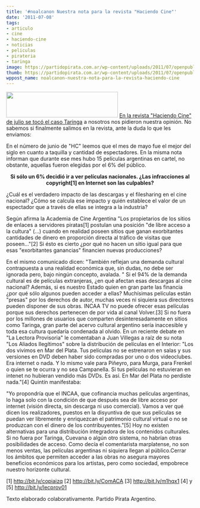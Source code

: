 ```yaml
---
title: '#noalcanon Nuestra nota para la revista "Haciendo Cine"'
date: '2011-07-08'
tags:
- articulo
- cine
- haciendo-cine
- noticias
- peliculas
- pirateria
- taringa
image: https://partidopirata.com.ar/wp-content/uploads/2011/07/openpublish_theme_logo.png
thumb: https://partidopirata.com.ar/wp-content/uploads/2011/07/openpublish_theme_logo.png
wppost_name: noalcanon-nuestra-nota-para-la-revista-haciendo-cine
---
```


<a href="https://partidopirata.com.ar/wp-content/uploads/2011/07/openpublish_theme_logo.png"><img class="aligncenter size-medium wp-image-1429" title="openpublish_theme_logo" src="https://partidopirata.com.ar/wp-content/uploads/2011/07/openpublish_theme_logo-300x69.png" alt="" width="300" height="69" /></a>
<a href="http://www.haciendocine.com.ar/content/editorial" target="_blank">En la revista "Haciendo Cine" de julio se tocó el caso Taringa</a> a nosotros nos pidieron nuestra opinión. No sabemos si finalmente salimos en la revista, ante la duda lo que les enviamos:
<p style="text-align: left;">En el número de junio de "HC" leemos que el mes de mayo fue el mejor del siglo en cuanto a taquilla y cantidad de espectadores. En la misma nota informan que durante ese mes hubo 15 películas argentinas en cartel, no obstante, aquellas fueron elegidas por el 6% del público.</p>
<p style="text-align: center;"><strong>Si sólo un 6% decidió ir a ver películas nacionales. ¿Las infracciones al copyright[1] en Internet son las culpables?</strong></p>
<p style="text-align: left;">¿Cuál es el verdadero impacto de las descargas y el filesharing en el cine nacional? ¿Cómo se calcula ese impacto y quién establece el valor de un espectador que a través de ellas se integra a la industria?</p>
<p style="text-align: left;">Según afirma la Academia de Cine Argentina "Los propietarios de los sitios de enlaces a servidores piratas[1] postulan una posición "de libre acceso a la cultura" (...) cuando en realidad poseen sitios que ganan exorbitantes cantidades de dinero en proporción directa al tráfico de visitas que poseen..."[2] Si ésto es cierto ¿por qué no hacen un sitio igual para que esas "exorbitantes ganancias" financien nuevas producciones?</p>
<p style="text-align: left;">En el mismo comunicado dicen: "También reflejan una demanda cultural contrapuesta a una realidad económica que, sin dudas, no debe ser ignorada pero, bajo ningún concepto, avalada. "
Si el 94% de la demanda cultural es de películas extranjeras, ¿en qué afectan esas descargas al cine nacional? Además, si es nuestro Estado quien en gran parte las financia ¿por qué sólo algunos pueden acceder a ellas?
Muchísimas películas están "presas" por los derechos de autor, muchas veces ni siquiera sus directores pueden disponer de sus obras. INCAA TV no puede ofrecer esas películas porque sus derechos pertenecen de por vida al canal Volver.[3]
Si no fuera por los millones de usuarios que comparten desinteresadamente en sitios como Taringa, gran parte del acervo cultural argentino sería inaccesible y toda esa cultura quedaría condenada al olvido.
En un reciente debate en "La Lectora Provisoria" le comentaban a Juan Villegas a raíz de su nota "Los Aliados Ilegítimos" sobre la
distribución de películas en el Interior: "Los dos vivimos en Mar del Plata. Tus películas no se estrenaron en salas y sus versiones en DVD deben haber sido compradas por uno o dos videoclubes. Era internet o nada. Y lo mismo vale para Piñeyro, para Murga, para Frenkel o quien se te ocurra y no sea Campanella. Si tus películas no estuvieran en intenet no hubieran vendido más DVDs. Es
así. En Mar del Plata no perdiste nada."[4]
Quintín manifestaba:</p>
<p style="text-align: left;">"Yo propondría que el INCAA, que cofinancia muchas películas argentinas, lo haga solo con la condición de que después sea de libre
acceso por internet (visión directa, sin descarga ni uso comercial). Vamos a ver qué dicen los realizadores, puestos en la disyuntiva de
que sus películas se puedan ver libremente y enriquezcan el patrimonio cultural virtual o no se produzcan con el dinero de los
contribuyentes."[5]
Hoy no existen alternativas para una distribución integradora de los contenidos culturales. Si no fuera por Taringa, Cuevana o algún otro sistema, no habrían otras posibilidades de acceso. Como decía el comentarista marplatense, no son menos ventas, las películas
argentinas ni siquiera llegan al público.Cerrar los ámbitos que permiten acceder a las obras no asegura mayores beneficios económicos para los artistas, pero como sociedad, empobrece nuestro horizonte cultural.</p>
<p style="text-align: left;">
[1] <a href="https://secure.wikimedia.org/wikipedia/es/wiki/Infracci%C3%B3n_de_copyright" target="_blank">http://bit.ly/copiaizq</a>
[2] <a href="http://www.academiadecine.org.ar/comunicado.html" target="_blank">http://bit.ly/ComACA</a>
[3] <a href="https://partidopirata.com.ar/1172/el-canal-que-sono-la-industria-del-cine-argentino-pero-sin-poder-pasar-muchas-peliculas" target="_blank">http://bit.ly/m1hqx1</a>
[4] y [5] <a href="https://lalectoraprovisoria.wordpress.com/2011/05/30/los-aliados-ilegitimos/" target="_blank">http://bit.ly/lecprov01</a></p>
Texto elaborado colaborativamente.
Partido Pirata Argentino.
